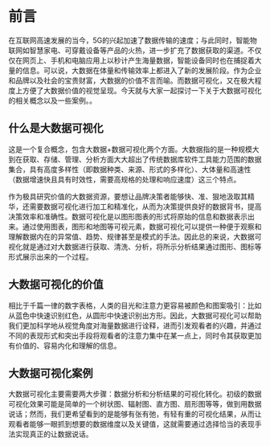 # 前言
在互联网高速发展的当今，5G的兴起加速了数据传输的速度；与此同时，智能物联网如智慧家电、可穿戴设备等产品的火热，进一步扩充了数据获取的渠道。不仅仅在网页上、手机和电脑应用上以秒计产生海量数据，智能设备同时也在捕捉着大量的信息。可以说，大数据在体量和传输效率上都进入了新的发展阶段。作为企业和品牌以及社会的宝贵财富，大数据的价值不言而喻。而数据可视化，又在极大程度上方便了大数据价值的视觉呈现。今天就与大家一起探讨一下关于大数据可视化的相关概念以及一些案例。。

## 什么是大数据可视化
这是一个复合概念，包含大数据+数据可视化两个方面。大数据指的是一种规模大到在获取、存储、管理、分析方面大大超出了传统数据库软件工具能力范围的数据集合，具有高度多样性（即数据种类、来源、形式的多样化）、大体量和高速性（数据增速快且具有时效性，需要高规格的处理和响应速度）这三个特点。

作为极具研究价值的大数据资源，要想让品牌决策者能够快、准、狠地汲取其精华，还需要数据可视化进行加工和精准化，从而为决策提供良好的数据背书，提高决策效率和准确性。数据可视化是以图形图表的形式将原始的信息和数据表示出来。通过使用图表，图形和地图等可视元素，数据可视化可以提供一种便于观察和理解数据内在的异常值、趋势、规律甚至是模式的手法。因此总的来说，大数据可视化就是通过对大数据进行获取、清洗、分析，将所示分析结果通过图形、图标等形式展示出来的一个过程。

## 大数据可视化的价值
相比于千篇一律的数字表格，人类的目光和注意力更容易被颜色和图案吸引：比如从蓝色中快速识别红色，从圆形中快速识别出方形。因此，大数据可视化可以帮助我们更加科学地从视觉角度对海量数据进行诠释，进而引发观看者的兴趣，并通过不同的表现形式和突出手段将观看者的注意力集中在某一点上，同时令其获取更加有价值的、容易内化和理解的信息。

## 大数据可视化案例
大数据可视化主要需要两大步骤：数据分析和分析结果的可视化转化。初级的数据可视化效果可能是简单的一个树状图、辐射图、直方图、扇形图等等，做到用数据说话；然而，我们更希望看到的是能够有张有弛，有轻有重的可视化结果，从而让观看者能够一眼抓到想要的数据维度以及关键值，这就需要通过选择恰当的表现手法实现真正的让数据说话。


